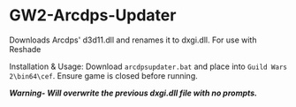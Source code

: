 # GW2-Arcdps-Updater
Downloads Arcdps' d3d11.dll and renames it to dxgi.dll. For use with Reshade

Installation & Usage:
Download `arcdpsupdater.bat` and place into `Guild Wars 2\bin64\cef`. Ensure game is closed before running.

***Warning- Will overwrite the previous dxgi.dll file with no prompts.***
